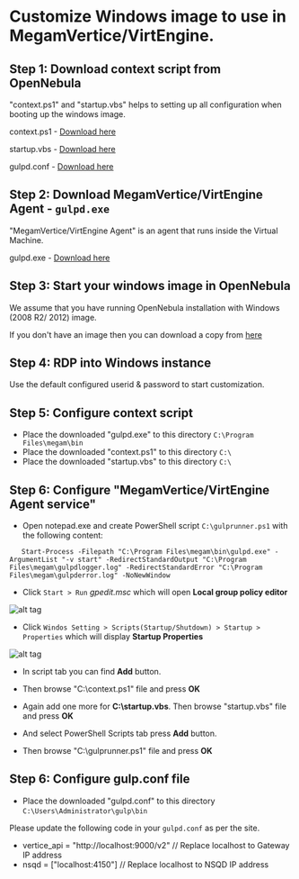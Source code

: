 # Customize Windows image to use in MegamVertice/VirtEngine.

## Step 1: Download context script from OpenNebula

"context.ps1" and "startup.vbs" helps to setting up all configuration when booting up the windows image.

 context.ps1 - [Download here](https://raw.githubusercontent.com/OpenNebula/addon-context-windows/master/context.ps1)

 startup.vbs - [Download here](https://raw.githubusercontent.com/OpenNebula/addon-context-windows/master/startup.vbs)

 gulpd.conf - [Download here](https://raw.githubusercontent.com/megamsys/gitpackager/master/verticegulpd/windows/gulpd.conf)

## Step 2: Download MegamVertice/VirtEngine Agent - `gulpd.exe`

"MegamVertice/VirtEngine Agent" is an agent that runs inside the Virtual Machine.

 gulpd.exe - [Download here](https://s3.amazonaws.com/vertice/testing/1.5.1/gulpd.exe)


 ## Step 3: Start your windows image in OpenNebula

 We assume that you have running OpenNebula installation with Windows (2008 R2/ 2012) image.

 If you don't have an image then you can download a copy from [here](https://cloudbase.it/windows-cloud-images/)

 ## Step 4: RDP into Windows instance

  Use the default configured userid & password to start customization.

 ## Step 5: Configure context script

 - Place the downloaded "gulpd.exe" to this directory `C:\Program Files\megam\bin`
 - Place the downloaded "context.ps1" to this directory `C:\`
 - Place the downloaded "startup.vbs" to this directory `C:\`

 ## Step 6: Configure "MegamVertice/VirtEngine Agent service"

  - Open notepad.exe and create PowerShell script `C:\gulprunner.ps1` with the following content:

```
   Start-Process -Filepath "C:\Program Files\megam\bin\gulpd.exe" -ArgumentList "-v start" -RedirectStandardOutput "C:\Program Files\megam\gulpdlogger.log" -RedirectStandardError "C:\Program Files\megam\gulpderror.log" -NoNewWindow

````
  - Click `Start > Run` *gpedit.msc* which will open **Local group policy editor**

  ![alt tag](https://github.com/megamsys/connectors/blob/master/opennebula/steps_image/gpedit.png)

  - Click `Windos Setting > Scripts(Startup/Shutdown) > Startup > Properties` which will display **Startup Properties**

  ![alt tag](https://github.com/megamsys/connectors/blob/master/opennebula/steps_image/gpedit_setting.png)

  - In script tab you can find **Add** button.

  - Then browse "C:\context.ps1" file and press **OK**

  - Again add one more for **C:\startup.vbs**. Then browse "startup.vbs" file and press **OK**

  - And select PowerShell Scripts tab press **Add** button.

  - Then browse "C:\gulprunner.ps1" file and press **OK**

 ## Step 6: Configure gulp.conf file

  - Place the downloaded "gulpd.conf" to this directory `C:\Users\Administrator\gulp\bin`

Please update the following code in your `gulpd.conf` as per the site.

  - vertice_api = "http://localhost:9000/v2"    // Replace localhost to Gateway IP address
  - nsqd = ["localhost:4150"]   // Replace localhost to NSQD IP address
